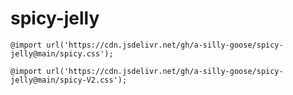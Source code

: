 # spicy-jelly

```
@import url('https://cdn.jsdelivr.net/gh/a-silly-goose/spicy-jelly@main/spicy.css');
```

```
@import url('https://cdn.jsdelivr.net/gh/a-silly-goose/spicy-jelly@main/spicy-V2.css');
```
